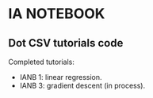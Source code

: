 # IA NOTEBOOK

## Dot CSV tutorials code

Completed tutorials:

* IANB 1: linear regression.
* IANB 3: gradient descent (in process).
